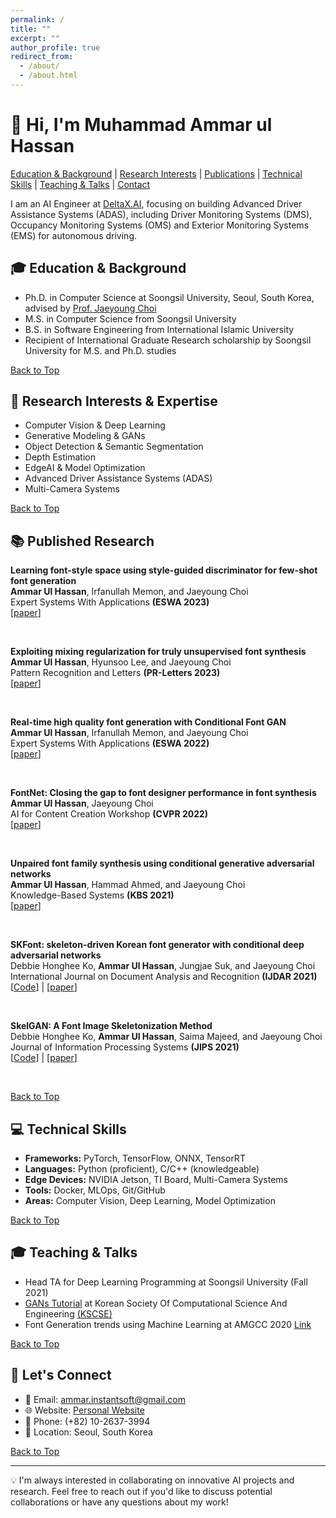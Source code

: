 ```yaml
---
permalink: /
title: ""
excerpt: ""
author_profile: true
redirect_from: 
  - /about/
  - /about.html
---
```


# 👋 Hi, I'm Muhammad Ammar ul Hassan

[Education & Background](#education) | 
[Research Interests](#research) | 
[Publications](#publications) | 
[Technical Skills](#skills) | 
[Teaching & Talks](#teaching) | 
[Contact](#contact)

I am an AI Engineer at [DeltaX.AI](http://deltax.ai/), focusing on building Advanced Driver Assistance Systems (ADAS), including Driver Monitoring Systems (DMS), Occupancy Monitoring Systems (OMS) and Exterior Monitoring Systems (EMS) for autonomous driving.

<a name="education"></a>
## 🎓 Education & Background

- Ph.D. in Computer Science at Soongsil University, Seoul, South Korea, advised by [Prof. Jaeyoung Choi](https://scholar.google.com/citations?user=YJ7fWWgAAAAJ&hl=en)
- M.S. in Computer Science from Soongsil University
- B.S. in Software Engineering from International Islamic University
- Recipient of International Graduate Research scholarship by Soongsil University for M.S. and Ph.D. studies

[Back to Top](#-hi-im-muhammad-ammar-ul-hassan)

<a name="research"></a>
## 🔬 Research Interests & Expertise

- Computer Vision & Deep Learning
- Generative Modeling & GANs
- Object Detection & Semantic Segmentation
- Depth Estimation
- EdgeAI & Model Optimization
- Advanced Driver Assistance Systems (ADAS)
- Multi-Camera Systems

[Back to Top](#-hi-im-muhammad-ammar-ul-hassan)

<a name="publications"></a>
## 📚 Published Research
**Learning font-style space using style-guided discriminator for few-shot font generation**  
**Ammar Ul Hassan**, Irfanullah Memon, and Jaeyoung Choi  
Expert Systems With Applications **(ESWA 2023)**  
[[paper](https://www.sciencedirect.com/science/article/abs/pii/S0957417423033195)]

<br clear="left"/>

**Exploiting mixing regularization for truly unsupervised font synthesis**  
**Ammar Ul Hassan**, Hyunsoo Lee, and Jaeyoung Choi  
Pattern Recognition and Letters **(PR-Letters 2023)**  
[[paper](https://www.sciencedirect.com/science/article/abs/pii/S0167865523000843)]

<br clear="left"/>

**Real-time high quality font generation with Conditional Font GAN**  
**Ammar Ul Hassan**, Irfanullah Memon, and Jaeyoung Choi  
Expert Systems With Applications **(ESWA 2022)**  
[[paper](https://www.sciencedirect.com/science/article/pii/S095741742201925X)]

<br clear="left"/>

**FontNet: Closing the gap to font designer performance in font synthesis**  
**Ammar Ul Hassan**, Jaeyoung Choi  
AI for Content Creation Workshop **(CVPR 2022)**  
[[paper](https://ai4cc.net/#:~:text=with%20Warping%20NODEs-,08,FontNet%3A%20Closing%20the%20gap%20to%20font%20designer%20performance%20in%20font%20synthesis,-09)]

<br clear="left"/>

**Unpaired font family synthesis using conditional generative adversarial networks**  
**Ammar Ul Hassan**, Hammad Ahmed, and Jaeyoung Choi  
Knowledge-Based Systems **(KBS 2021)**  
[[paper](https://www.sciencedirect.com/science/article/pii/S0950705121005669)]

<br clear="left"/>

**SKFont: skeleton-driven Korean font generator with conditional deep adversarial networks**  
Debbie Honghee Ko, **Ammar Ul Hassan**, Jungjae Suk, and Jaeyoung Choi  
International Journal on Document Analysis and Recognition **(IJDAR 2021)**  
[[Code](https://github.com/ammar-deep/SKFont)] | [[paper](https://link.springer.com/article/10.1007/s10032-021-00374-4)]

<br clear="left"/>

**SkelGAN: A Font Image Skeletonization Method**  
Debbie Honghee Ko, **Ammar Ul Hassan**, Saima Majeed, and Jaeyoung Choi  
Journal of Information Processing Systems **(JIPS 2021)**  
[[Code](https://github.com/ammar-deep/SkelGAN)] | [[paper](https://www.koreascience.or.kr/article/JAKO202109651163015.pdf)]

<br clear="left"/>

[Back to Top](#-hi-im-muhammad-ammar-ul-hassan)

<a name="skills"></a>
## 💻 Technical Skills

- **Frameworks:** PyTorch, TensorFlow, ONNX, TensorRT
- **Languages:** Python (proficient), C/C++ (knowledgeable)
- **Edge Devices:** NVIDIA Jetson, TI Board, Multi-Camera Systems
- **Tools:** Docker, MLOps, Git/GitHub
- **Areas:** Computer Vision, Deep Learning, Model Optimization

[Back to Top](#-hi-im-muhammad-ammar-ul-hassan)

<a name="teaching"></a>
## 🎓 Teaching & Talks

- Head TA for Deep Learning Programming at Soongsil University (Fall 2021)
- [GANs Tutorial](https://github.com/ammar-deep/GANs-Tutorial) at Korean Society Of Computational Science And Engineering [(KSCSE)](http://www.cse.or.kr/board/conference/62)
- Font Generation trends using Machine Learning at AMGCC 2020 [Link](https://www.cseric.or.kr/conference/conference.php?&m=view&SnxNum=23766)

[Back to Top](#-hi-im-muhammad-ammar-ul-hassan)

<a name="contact"></a>
## 🔗 Let's Connect

- 📧 Email: ammar.instantsoft@gmail.com
- 🌐 Website: [Personal Website](https://ammar-deep.github.io)
- 📱 Phone: (+82) 10-2637-3994
- 📍 Location: Seoul, South Korea

[Back to Top](#-hi-im-muhammad-ammar-ul-hassan)

---

💡 I'm always interested in collaborating on innovative AI projects and research. Feel free to reach out if you'd like to discuss potential collaborations or have any questions about my work!
